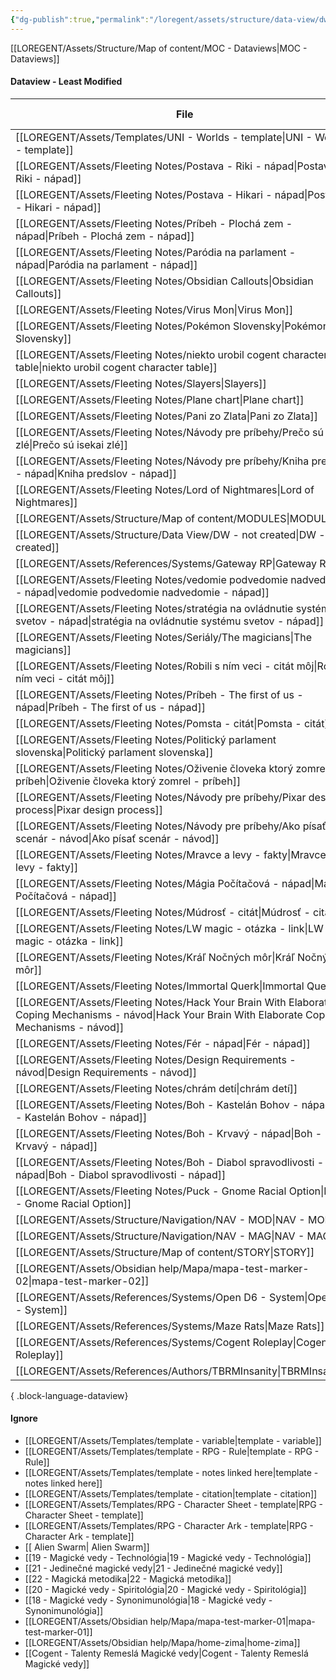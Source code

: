 ```yaml
---
{"dg-publish":true,"permalink":"/loregent/assets/structure/data-view/dw-least-modified/"}
---
```



[[LOREGENT/Assets/Structure/Map of content/MOC - Dataviews\|MOC - Dataviews]]

#### Dataview - Least Modified

| File                                                                                                                                                     | Last Modified |
| -------------------------------------------------------------------------------------------------------------------------------------------------------- | ------------- |
| [[LOREGENT/Assets/Templates/UNI - Worlds - template\|UNI - Worlds - template]]                                                                        | \-            |
| [[LOREGENT/Assets/Fleeting Notes/Postava - Riki - nápad\|Postava - Riki - nápad]]                                                                     | \-            |
| [[LOREGENT/Assets/Fleeting Notes/Postava - Hikari - nápad\|Postava - Hikari - nápad]]                                                                 | 27.01.2024    |
| [[LOREGENT/Assets/Fleeting Notes/Príbeh - Plochá zem - nápad\|Príbeh - Plochá zem - nápad]]                                                           | 22.02.2024    |
| [[LOREGENT/Assets/Fleeting Notes/Paródia na parlament - nápad\|Paródia na parlament - nápad]]                                                         | 11.04.2024    |
| [[LOREGENT/Assets/Fleeting Notes/Obsidian Callouts\|Obsidian Callouts]]                                                                               | 25.05.2024    |
| [[LOREGENT/Assets/Fleeting Notes/Virus Mon\|Virus Mon]]                                                                                               | 27.05.2024    |
| [[LOREGENT/Assets/Fleeting Notes/Pokémon Slovensky\|Pokémon Slovensky]]                                                                               | 06.06.2024    |
| [[LOREGENT/Assets/Fleeting Notes/niekto urobil cogent character table\|niekto urobil cogent character table]]                                         | 20.06.2024    |
| [[LOREGENT/Assets/Fleeting Notes/Slayers\|Slayers]]                                                                                                   | 01.07.2024    |
| [[LOREGENT/Assets/Fleeting Notes/Plane chart\|Plane chart]]                                                                                           | 01.07.2024    |
| [[LOREGENT/Assets/Fleeting Notes/Pani zo Zlata\|Pani zo Zlata]]                                                                                       | 01.07.2024    |
| [[LOREGENT/Assets/Fleeting Notes/Návody pre príbehy/Prečo sú isekai zlé\|Prečo sú isekai zlé]]                                                        | 01.07.2024    |
| [[LOREGENT/Assets/Fleeting Notes/Návody pre príbehy/Kniha predslov - nápad\|Kniha predslov - nápad]]                                                  | 01.07.2024    |
| [[LOREGENT/Assets/Fleeting Notes/Lord of Nightmares\|Lord of Nightmares]]                                                                             | 01.07.2024    |
| [[LOREGENT/Assets/Structure/Map of content/MODULES\|MODULES]]                                                                                         | 05.07.2024    |
| [[LOREGENT/Assets/Structure/Data View/DW - not created\|DW - not created]]                                                                            | 05.07.2024    |
| [[LOREGENT/Assets/References/Systems/Gateway RP\|Gateway RP]]                                                                                         | 05.07.2024    |
| [[LOREGENT/Assets/Fleeting Notes/vedomie podvedomie nadvedomie - nápad\|vedomie podvedomie nadvedomie - nápad]]                                       | 05.07.2024    |
| [[LOREGENT/Assets/Fleeting Notes/stratégia na ovládnutie systému svetov - nápad\|stratégia na ovládnutie systému svetov - nápad]]                     | 05.07.2024    |
| [[LOREGENT/Assets/Fleeting Notes/Seriály/The magicians\|The magicians]]                                                                               | 05.07.2024    |
| [[LOREGENT/Assets/Fleeting Notes/Robili s ním veci - citát môj\|Robili s ním veci - citát môj]]                                                       | 05.07.2024    |
| [[LOREGENT/Assets/Fleeting Notes/Príbeh - The first of us - nápad\|Príbeh - The first of us - nápad]]                                                 | 05.07.2024    |
| [[LOREGENT/Assets/Fleeting Notes/Pomsta - citát\|Pomsta - citát]]                                                                                     | 05.07.2024    |
| [[LOREGENT/Assets/Fleeting Notes/Politický parlament slovenska\|Politický parlament slovenska]]                                                       | 05.07.2024    |
| [[LOREGENT/Assets/Fleeting Notes/Oživenie človeka ktorý zomrel - príbeh\|Oživenie človeka ktorý zomrel - príbeh]]                                     | 05.07.2024    |
| [[LOREGENT/Assets/Fleeting Notes/Návody pre príbehy/Pixar design process\|Pixar design process]]                                                      | 05.07.2024    |
| [[LOREGENT/Assets/Fleeting Notes/Návody pre príbehy/Ako písať scenár - návod\|Ako písať scenár - návod]]                                              | 05.07.2024    |
| [[LOREGENT/Assets/Fleeting Notes/Mravce a levy - fakty\|Mravce a levy - fakty]]                                                                       | 05.07.2024    |
| [[LOREGENT/Assets/Fleeting Notes/Mágia Počítačová - nápad\|Mágia Počítačová - nápad]]                                                                 | 05.07.2024    |
| [[LOREGENT/Assets/Fleeting Notes/Múdrosť - citát\|Múdrosť - citát]]                                                                                   | 05.07.2024    |
| [[LOREGENT/Assets/Fleeting Notes/LW magic - otázka - link\|LW magic - otázka - link]]                                                                 | 05.07.2024    |
| [[LOREGENT/Assets/Fleeting Notes/Kráľ Nočných môr\|Kráľ Nočných môr]]                                                                                 | 05.07.2024    |
| [[LOREGENT/Assets/Fleeting Notes/Immortal Querk\|Immortal Querk]]                                                                                     | 05.07.2024    |
| [[LOREGENT/Assets/Fleeting Notes/Hack Your Brain With Elaborate Coping Mechanisms - návod\|Hack Your Brain With Elaborate Coping Mechanisms - návod]] | 05.07.2024    |
| [[LOREGENT/Assets/Fleeting Notes/Fér - nápad\|Fér - nápad]]                                                                                           | 05.07.2024    |
| [[LOREGENT/Assets/Fleeting Notes/Design Requirements - návod\|Design Requirements - návod]]                                                           | 05.07.2024    |
| [[LOREGENT/Assets/Fleeting Notes/chrám detí\|chrám detí]]                                                                                             | 05.07.2024    |
| [[LOREGENT/Assets/Fleeting Notes/Boh - Kastelán Bohov - nápad\|Boh - Kastelán Bohov - nápad]]                                                         | 05.07.2024    |
| [[LOREGENT/Assets/Fleeting Notes/Boh - Krvavý - nápad\|Boh - Krvavý - nápad]]                                                                         | 05.07.2024    |
| [[LOREGENT/Assets/Fleeting Notes/Boh - Diabol spravodlivosti - nápad\|Boh - Diabol spravodlivosti - nápad]]                                           | 05.07.2024    |
| [[LOREGENT/Assets/Fleeting Notes/Puck - Gnome Racial Option\|Puck - Gnome Racial Option]]                                                             | 14.07.2024    |
| [[LOREGENT/Assets/Structure/Navigation/NAV - MOD\|NAV - MOD]]                                                                                         | 19.07.2024    |
| [[LOREGENT/Assets/Structure/Navigation/NAV - MAG\|NAV - MAG]]                                                                                         | 19.07.2024    |
| [[LOREGENT/Assets/Structure/Map of content/STORY\|STORY]]                                                                                             | 19.07.2024    |
| [[LOREGENT/Assets/Obsidian help/Mapa/mapa-test-marker-02\|mapa-test-marker-02]]                                                                       | 31.07.2024    |
| [[LOREGENT/Assets/References/Systems/Open D6 - System\|Open D6 - System]]                                                                             | 11.08.2024    |
| [[LOREGENT/Assets/References/Systems/Maze Rats\|Maze Rats]]                                                                                           | 11.08.2024    |
| [[LOREGENT/Assets/References/Systems/Cogent Roleplay\|Cogent Roleplay]]                                                                               | 11.08.2024    |
| [[LOREGENT/Assets/References/Authors/TBRMInsanity\|TBRMInsanity]]                                                                                     | 11.08.2024    |

{ .block-language-dataview}


#### Ignore
- [[LOREGENT/Assets/Templates/template - variable\|template - variable]]
- [[LOREGENT/Assets/Templates/template - RPG - Rule\|template - RPG - Rule]]
- [[LOREGENT/Assets/Templates/template - notes linked here\|template - notes linked here]]
- [[LOREGENT/Assets/Templates/template - citation\|template - citation]]
- [[LOREGENT/Assets/Templates/RPG - Character Sheet - template\|RPG - Character Sheet - template]]
- [[LOREGENT/Assets/Templates/RPG - Character Ark - template\|RPG - Character Ark - template]]
- [[ Alien Swarm\| Alien Swarm]]
- [[19 - Magické vedy - Technológia\|19 - Magické vedy - Technológia]]
- [[21 - Jedinečné magické vedy\|21 - Jedinečné magické vedy]]
- [[22 - Magická metodika\|22 - Magická metodika]]
- [[20 - Magické vedy - Spiritológia\|20 - Magické vedy - Spiritológia]]
- [[18 - Magické vedy - Synonimunológia\|18 - Magické vedy - Synonimunológia]]
- [[LOREGENT/Assets/Obsidian help/Mapa/mapa-test-marker-01\|mapa-test-marker-01]]
- [[LOREGENT/Assets/Obsidian help/Mapa/home-zima\|home-zima]]
- [[Cogent - Talenty Remeslá Magické vedy\|Cogent - Talenty Remeslá Magické vedy]]